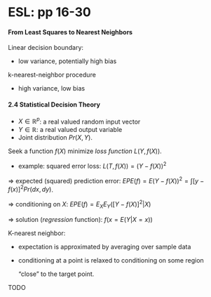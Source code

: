 # ESL: pp 16-30

#### From Least Squares to Nearest Neighbors

Linear decision boundary: 

- low variance, potentially high bias



k-nearest-neighbor procedure

- high variance, low bias

#### 2.4 Statistical Decision Theory

- $X\in\mathbb{R}^p$: a real valued random input vector
- $Y\in\mathbb{R}$: a real valued output variable
- Joint distribution $Pr(X,Y)$.

Seek a function $f(X)$ minimize *loss function* $L(Y,f(X))$.

- example: squared error loss: $L(T,f(X)) = (Y-f(X))^2$

=> expected (squared) prediction error: $EPE(f)=E(Y-f(X))^2=\int[y-f(x)]^2Pr(dx,dy)$.  

=> conditioning on $X$: $EPE(f)=E_XE_Y([Y-f(X)]^2|X)$

=> solution (*regression* function): $f(x=E(Y|X=x))$

K-nearest neighbor:

- expectation is approximated by averaging over sample data

- conditioning at a point is relaxed to conditioning on some region

  “close” to the target point.

TODO
